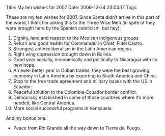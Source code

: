 Title: My ten wishes for 2007
Date: 2006-12-24 23:05:17
Tags: 

<p>These are my ten wishes for 2007. Since Santa didn&#8217;t arrive in this part of the world, I think I&#8217;m asking this to the Three Wise Men (in spite of they were brought here by the Spanish catolicism, but hey):
</p>
<ol>
<li>Dignity, land and respect to the Mexican indigenous groups.</li>
<li>Return and good health for Commander in Chief, Fidel Castro.</li>
<li>Strongest antineoliberalism in the Latin American region.</li>
<li>Right wing oppression brought down in Bolivia.</li>
<li>Good year socially, economically and politically to Nicaragua with its new hope.</li>
<li>An even better year in Cuban trades; they were the best growing economy in Latin America by exporting to South America and China.</li>
<li>Stop to the free trade agreement and military bases with the US in Ecuador.</li>
<li>Peaceful solution to the Colombia-Ecuador border conflict.</li>
<li>Democracy established in some of those countries where it&#8217;s more needed, like Central America.</li>
<li>More social successful programs in Venezuela.</li>
</ol>
<p>
And my bonus one:
</p>
<ul>
<li>Peace from Río Grande all the way down to Tierra del Fuego.</li>
</ul>
